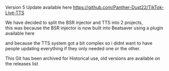 Version 5 Update available here https://github.com/Panther-Dust22/TikTok-Live-TTS

We have decided to split the BSR injector and TTS into 2 projects,  
this was because the BSR injector is now built into Beatsaver using a plugin available here

and because the TTS system got a bit complex so i didnt want to have people updating everything if they only needed one or the other.

This Git has been archived for Historical use, old versions are available on the releases list  
